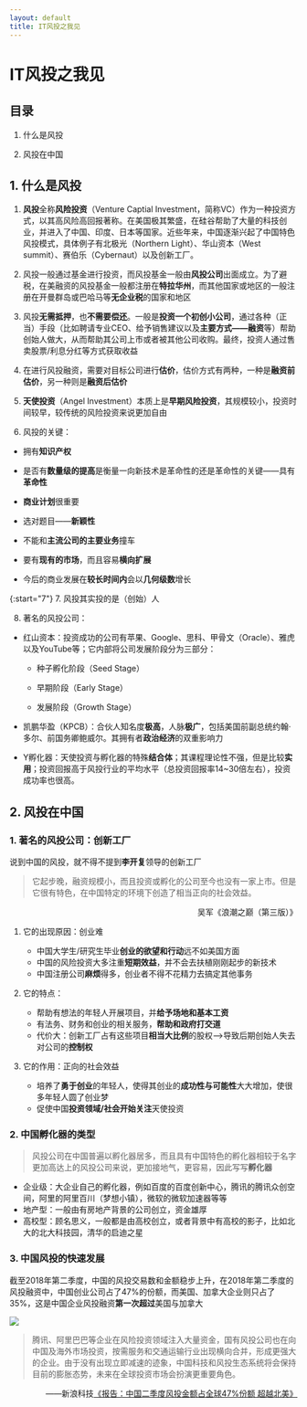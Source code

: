 ```yaml
---
layout: default
title: IT风投之我见
---
```


# IT风投之我见

## 目录

1. 什么是风投

2. 风投在中国

## 1. 什么是风投

1. **风投**全称**风险投资**（Venture Captial Investment，简称VC）作为一种投资方式，以其高风险高回报著称。在美国极其繁盛，在硅谷帮助了大量的科技创业，并进入了中国、印度、日本等国家。近些年来，中国逐渐兴起了中国特色风投模式，具体例子有北极光（Northern Light）、华山资本（West summit）、赛伯乐（Cybernaut）以及创新工厂。

2. 风投一般通过基金进行投资，而风投基金一般由**风投公司**出面成立。为了避税，在美融资的风投基金一般都注册在**特拉华州**，而其他国家或地区的一般注册在开曼群岛或巴哈马等**无企业税**的国家和地区

3. 风投**无需抵押**，也**不需要偿还**。一般是**投资一个初创小公司**，通过各种（正当）手段（比如聘请专业CEO、给予销售建议以及**主要方式——融资**等）帮助创始人做大，从而帮助其公司上市或者被其他公司收购。最终，投资人通过售卖股票/利息分红等方式获取收益

4. 在进行风投融资，需要对目标公司进行**估价**，估价方式有两种，一种是**融资前估价**，另一种则是**融资后估价**

5. **天使投资**（Angel Investment）本质上是**早期风险投资**，其规模较小，投资时间较早，较传统的风险投资来说更加自由

6. 风投的关键：

* 拥有**知识产权**

* 是否有**数量级的提高**是衡量一向新技术是革命性的还是革命性的关键——具有**革命性**

* **商业计划**很重要

* 选对题目——**新颖性**

* 不能和**主流公司的主要业务**撞车

* 要有**现有的市场**，而且容易**横向扩展**

* 今后的商业发展在**较长时间内**会以**几何级数**增长

{:start="7"}
7. 风投其实投的是（创始）人

8. 著名的风投公司：

* 红山资本：投资成功的公司有苹果、Google、思科、甲骨文（Oracle）、雅虎以及YouTube等；它内部将公司发展阶段分为三部分：

    * 种子孵化阶段（Seed Stage）

    * 早期阶段（Early Stage）

    * 发展阶段（Growth Stage）

* 凯鹏华盈（KPCB）：合伙人知名度**极高**，人脉**极广**，包括美国前副总统约翰&middot;多尔、前国务卿鲍威尔。其拥有者**政治经济**的双重影响力

* Y孵化器：天使投资与孵化器的特殊**结合体**；其课程理论性不强，但是比较**实用**；投资回报高于风投行业的平均水平（总投资回报率14~30倍左右），投资成功率也很高。

## 2. 风投在中国

### 1. 著名的风投公司：创新工厂

说到中国的风投，就不得不提到**李开复**领导的创新工厂

> 它起步晚，融资规模小，而且投资或孵化的公司至今也没有一家上市。但是它很有特色，在中国特定的环境下创造了相当正向的社会效益。
<p style="text-align: right">吴军《浪潮之巅（第三版）》</p>

1. 它的出现原因：创业难  
    * 中国大学生/研究生毕业**创业的欲望和行动**远不如美国方面
    * 中国的风险投资大多注重**短期效益**，并不会去扶植刚刚起步的新技术
    * 中国注册公司**麻烦**得多，创业者不得不花精力去搞定其他事务

2. 它的特点：
    * 帮助有想法的年轻人开展项目，并**给予场地和基本工资**
    * 有法务、财务和创业的相关服务，**帮助和政府打交道**
    * 代价大：创新工厂占有这些项目**相当大比例**的股权-->导致后期创始人失去对公司的**控制权**

3. 它的作用：正向的社会效益
    * 培养了**勇于创业**的年轻人，使得其创业的**成功性与可能性**大大增加，使很多年轻人圆了创业梦
    * 促使中国**投资领域/社会开始关注**天使投资

### 2. 中国孵化器的类型

> 风投公司在中国普遍以孵化器居多，而且具有中国特色的孵化器相较于名字更加高达上的风投公司来说，更加接地气，更容易，因此写写**孵化器**

* 企业级：大企业自己的孵化器，例如百度的百度创新中心，腾讯的腾讯众创空间，阿里的阿里百川（梦想小镇），微软的微软加速器等等
* 地产型：一般由有房地产背景的公司创立，资金雄厚
* 高校型：顾名思义，一般都是由高校创立，或者背景中有高校的影子，比如北大的北大科技园，清华的启迪之星

### 3. 中国风投的快速发展

截至2018年第二季度，中国的风投交易数和金额稳步上升，在2018年第二季度的风投融资中，中国创业公司占了47%的份额，而美国、加拿大企业则只占了35%，这是中国企业风投融资**第一次超过**美国与加拿大

![](http://n.sinaimg.cn/tech/transform/515/w630h685/20180704/M3Ro-hevauxk0891921.png)

> 腾讯、阿里巴巴等企业在风险投资领域注入大量资金，国有风投公司也在向中国及海外市场投资，按需服务和交通运输行业出现横向合并，形成更强大的企业。由于没有出现立即减速的迹象，中国科技和风投生态系统将会保持目前的膨胀态势，未来在全球投资市场会扮演更重要角色。
<p style="text-align: right">——新浪科技<a href="http://tech.sina.com.cn/it/2018-07-04/doc-ihevauxk0904431.shtml" target="_blank">《报告：中国二季度风投金额占全球47%份额 超越北美》</a></p>